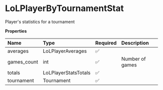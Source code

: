 # LoLPlayerByTournamentStat

Player's statistics for a tournament

**Properties**

| Name        | Type                 | Required | Description     |
| :---------- | :------------------- | :------- | :-------------- |
| averages    | LoLPlayerAverages    | ✅       |                 |
| games_count | int                  | ✅       | Number of games |
| totals      | LoLPlayerStatsTotals | ✅       |                 |
| tournament  | Tournament           | ✅       |                 |
